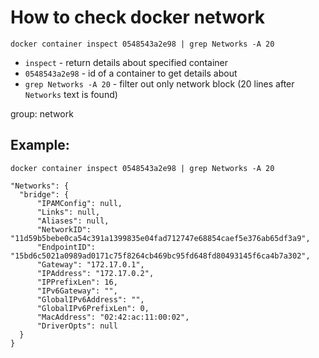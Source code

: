 # How to check docker network

```docker
docker container inspect 0548543a2e98 | grep Networks -A 20
```

- `inspect` - return details about specified container
- `0548543a2e98` - id of a container to get details about
- `grep Networks -A 20` - filter out only network block (20 lines after `Networks` text is found)

group: network

## Example: 
```docker
docker container inspect 0548543a2e98 | grep Networks -A 20
```
```
"Networks": {
  "bridge": {
      "IPAMConfig": null,
      "Links": null,
      "Aliases": null,
      "NetworkID": "11d59b5bebe0ca54c391a1399835e04fad712747e68854caef5e376ab65df3a9",
      "EndpointID": "15bd6c5021a0989ad0171c75f8264cb469bc95fd648fd80493145f6ca4b7a302",
      "Gateway": "172.17.0.1",
      "IPAddress": "172.17.0.2",
      "IPPrefixLen": 16,
      "IPv6Gateway": "",
      "GlobalIPv6Address": "",
      "GlobalIPv6PrefixLen": 0,
      "MacAddress": "02:42:ac:11:00:02",
      "DriverOpts": null
  }
}
```
